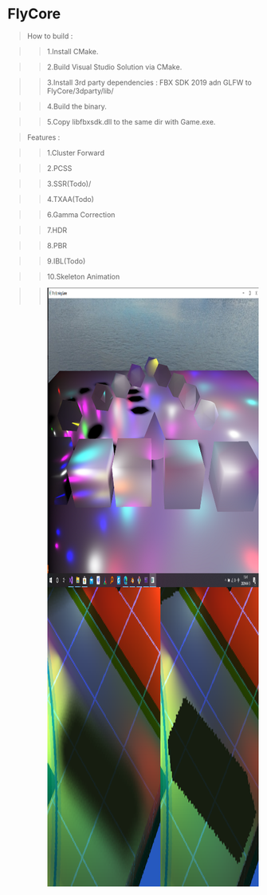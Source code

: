 # FlyCore

>How to build : 

  >>1.Install CMake.
  
  
  >>2.Build Visual Studio Solution via CMake.
  
  
  >>3.Install 3rd party dependencies : FBX SDK 2019 adn GLFW to FlyCore/3dparty/lib/
  
  
  >>4.Build the binary.
  
  
  >>5.Copy libfbxsdk.dll to the same dir with Game.exe.
  
  

>Features :  


>>1.Cluster Forward  


>>2.PCSS  


>>3.SSR(Todo)/


>>4.TXAA(Todo)


>>6.Gamma Correction


>>7.HDR


>>8.PBR


>>9.IBL(Todo)


>>10.Skeleton Animation


>><img align="right" width="800" height="600" src="https://github.com/InsaneZeroGame/FlyCore/blob/master/readme1.png"> </br> 
>><img align="right" width="800" height="600" src="https://github.com/InsaneZeroGame/FlyCore/blob/master/PCSS.png"> </br>  
